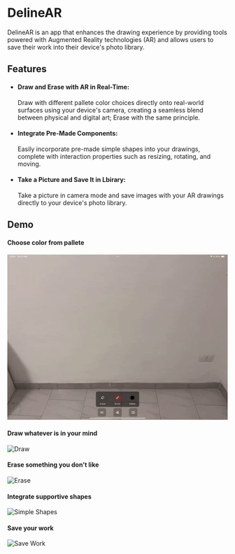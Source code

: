 # DelineAR
DelineAR is an app that enhances the drawing experience by providing tools powered with Augmented Reality technologies (AR) and allows users to save their work into their device's photo library.

## Features
- #### Draw and Erase with AR in Real-Time:
  Draw with different pallete color choices directly onto real-world surfaces using your device's camera, creating a seamless blend between physical and digital art; Erase with the same principle.
- #### Integrate Pre-Made Components:
   Easily incorporate pre-made simple shapes into your drawings, complete with interaction properties such as resizing, rotating, and moving.
- #### Take a Picture and Save It in Lbirary:
  Take a picture in camera mode and save images with your AR drawings directly to your device's photo library. 

## Demo

#### Choose color from pallete
![Choose Color](Docs/ChooseColor.gif) 

#### Draw whatever is in your mind
![Draw](Docs/Draw.gif) 

#### Erase something you don't like
![Erase](Docs/Erase.gif) 

#### Integrate supportive shapes
![Simple Shapes](Docs/ShapeIntegration.gif) 

#### Save your work
![Save Work](Docs/Save.gif)


